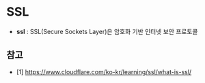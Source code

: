 # SSL

- **ssl** : SSL(Secure Sockets Layer)은 암호화 기반 인터넷 보안 프로토콜

## 참고
- [1] https://www.cloudflare.com/ko-kr/learning/ssl/what-is-ssl/
